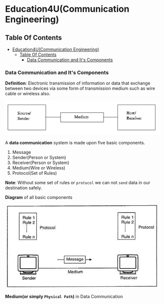 # Education4U(Communication Engineering)

## Table Of Contents

- [Education4U(Communication Engineering)](#education4ucommunication-engineering)
  - [Table Of Contents](#table-of-contents)
    - [Data Communication and It's Components](#data-communication-and-its-components)

### Data Communication and It's Components

**Definition**: Electronic transmission of information or data that exchange between two devices via some form of transmission medium such as wire cable or wireless also.

![images](images/1.png)

A **data communication** system is made upon five basic components.

1. Message
2. Sender(Person or System)
3. Receiver(Person or System)
4. Medium(Wire or Wireless)
5. Protocol(Set of Rules)

**Note**: Without some set of rules or `protocol` we can not `send` data in our destination safely.

**Diagram** of all basic components

![images](images/2.png)

**Medium(or simply `Physical Path`)** in Data Communication
